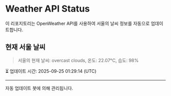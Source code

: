 
# Weather API Status

이 리포지토리는 OpenWeather API를 사용하여 서울의 날씨 정보를 자동으로 업데이트합니다.

## 현재 서울 날씨
> 서울의 현재 날씨: overcast clouds, 온도: 22.07°C, 습도: 98%

⏳ 업데이트 시간: 2025-09-25 01:29:14 (UTC)

---
자동 업데이트 봇에 의해 관리됩니다.

